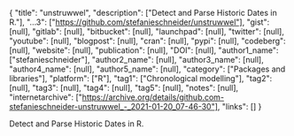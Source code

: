{
  "title": "unstruwwel",
  "description": ["Detect and Parse Historic Dates in R."],
  "...3": ["https://github.com/stefanieschneider/unstruwwel"],
  "gist": [null],
  "gitlab": [null],
  "bitbucket": [null],
  "launchpad": [null],
  "twitter": [null],
  "youtube": [null],
  "blogpost": [null],
  "cran": [null],
  "pypi": [null],
  "codeberg": [null],
  "website": [null],
  "publication": [null],
  "DOI": [null],
  "author1_name": ["stefanieschneider"],
  "author2_name": [null],
  "author3_name": [null],
  "author4_name": [null],
  "author5_name": [null],
  "category": ["Packages and libraries"],
  "platform": ["R"],
  "tag1": ["Chronological modelling"],
  "tag2": [null],
  "tag3": [null],
  "tag4": [null],
  "tag5": [null],
  "notes": [null],
  "internetarchive": ["https://archive.org/details/github.com-stefanieschneider-unstruwwel_-_2021-01-20_07-46-30"],
  "links": []
}

<!-- Generated by csv2md.R – do not edit by hand -->

Detect and Parse Historic Dates in R.